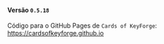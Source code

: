 #### Versão `0.5.18`

Código para o GitHub Pages de `Cards of KeyForge`: https://cardsofkeyforge.github.io
